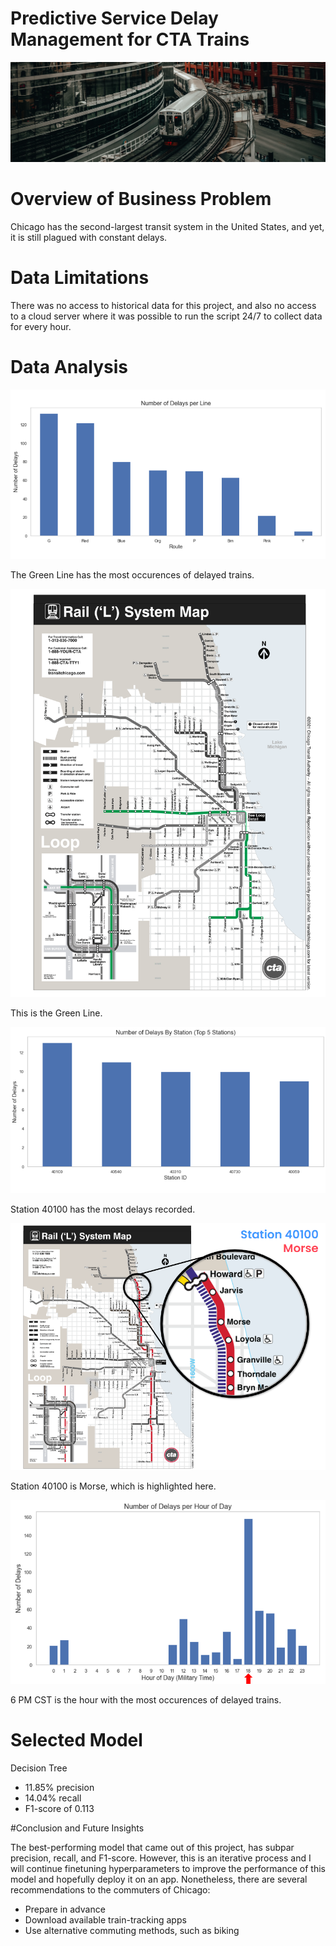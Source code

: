 # Predictive Service Delay Management for CTA Trains

![1](./images/CTA_train.jpg)

# Overview of Business Problem

Chicago has the second-largest transit system in the United States, and yet, it is still plagued with constant delays. 

# Data Limitations

There was no access to historical data for this project, and also no access to a cloud server where it was possible to run the script 24/7 to collect data for every hour.

# Data Analysis

![2](./images/DPL.png)

The Green Line has the most occurences of delayed trains.

![3](./images/cta_GREEN.png)

This is the Green Line.

![4](./images/DBS.png)

Station 40100 has the most delays recorded.

![5](./images/MORSE.png)

Station 40100 is Morse, which is highlighted here.

![6](./images/DPH.png)

6 PM CST is the hour with the most occurences of delayed trains.

# Selected Model

Decision Tree

* 11.85% precision
* 14.04% recall
* F1-score of 0.113

#Conclusion and Future Insights 

The best-performing model that came out of this project, has subpar precision, recall, and F1-score. However, this is an iterative process and I will continue finetuning hyperparameters to improve the performance of this model and hopefully deploy it on an app. Nonetheless, there are several recommendations to the commuters of Chicago:

* Prepare in advance
* Download available train-tracking apps
* Use alternative commuting methods, such as biking
